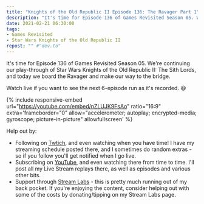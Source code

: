 ```yaml
---
title: "Knights of the Old Republic II Episode 136: The Ravager Part 1"
description: "It's time for Episode 136 of Games Revisited Season 05. We're continuing our play-through of Star Wars Knights of the Old Republic II: The Sith Lords, and today we board the Ravager and make our way to the bridge."
date: 2021-02-21 06:30:00
tags:
- Games Revisited
- Star Wars Knights of the Old Republic II
repost: "" #"dev.to"
---
```


It's time for Episode 136 of Games Revisited Season 05. We're continuing our play-through of Star Wars Knights of the Old Republic II: The Sith Lords, and today we board the Ravager and make our way to the bridge.

Watch live if you want to see the next 6-episode run as it's recorded. :smiley:
<!--more-->

{% include responsive-embed url="https://youtube.com/embed/nZLUJK9FsAo" ratio="16:9" extra='frameborder="0" allow="accelerometer; autoplay; encrypted-media; gyroscope; picture-in-picture" allowfullscreen' %}

Help out by:
 * Following on [Twtich](https://twitch.tv/AnonJr_Live), and even watching when you have time! I have my streaming schedule posted there, and I sometimes do random extras - so if you follow you'll get notified when I go live.
 * Subscribing on [YouTube](http://www.youtube.com/channel/UCXafqhKHbkSUIrq0LAuu0tw), and even watching there from time to time. I'll post all my Live Stream replays there, as well as episodes and various other bits.
 * Support through [Stream Labs](https://streamlabs.com/anonjr_live) - this is pretty much running out of my back pocket. If you're enjoying the content, consider helping out with some of the costs by donating/tipping on my Stream Labs page.